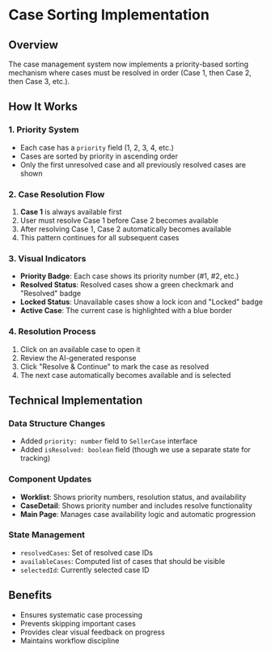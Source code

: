 # Case Sorting Implementation

## Overview
The case management system now implements a priority-based sorting mechanism where cases must be resolved in order (Case 1, then Case 2, then Case 3, etc.).

## How It Works

### 1. Priority System
- Each case has a `priority` field (1, 2, 3, 4, etc.)
- Cases are sorted by priority in ascending order
- Only the first unresolved case and all previously resolved cases are shown

### 2. Case Resolution Flow
1. **Case 1** is always available first
2. User must resolve Case 1 before Case 2 becomes available
3. After resolving Case 1, Case 2 automatically becomes available
4. This pattern continues for all subsequent cases

### 3. Visual Indicators
- **Priority Badge**: Each case shows its priority number (#1, #2, etc.)
- **Resolved Status**: Resolved cases show a green checkmark and "Resolved" badge
- **Locked Status**: Unavailable cases show a lock icon and "Locked" badge
- **Active Case**: The current case is highlighted with a blue border

### 4. Resolution Process
1. Click on an available case to open it
2. Review the AI-generated response
3. Click "Resolve & Continue" to mark the case as resolved
4. The next case automatically becomes available and is selected

## Technical Implementation

### Data Structure Changes
- Added `priority: number` field to `SellerCase` interface
- Added `isResolved: boolean` field (though we use a separate state for tracking)

### Component Updates
- **Worklist**: Shows priority numbers, resolution status, and availability
- **CaseDetail**: Shows priority number and includes resolve functionality
- **Main Page**: Manages case availability logic and automatic progression

### State Management
- `resolvedCases`: Set of resolved case IDs
- `availableCases`: Computed list of cases that should be visible
- `selectedId`: Currently selected case ID

## Benefits
- Ensures systematic case processing
- Prevents skipping important cases
- Provides clear visual feedback on progress
- Maintains workflow discipline
